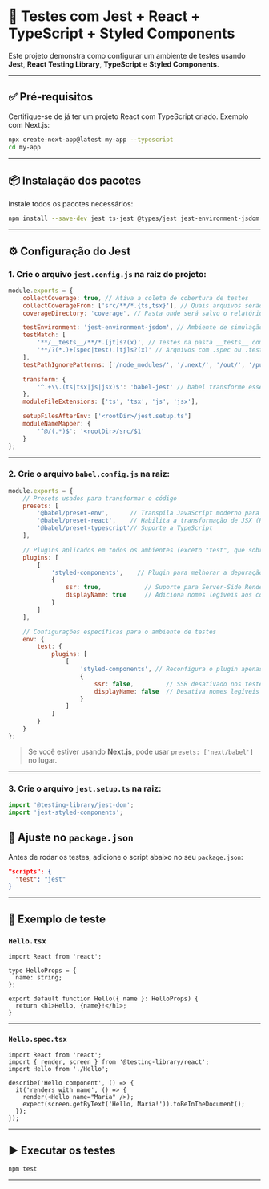 # 🧪 Testes com Jest + React + TypeScript + Styled Components

Este projeto demonstra como configurar um ambiente de testes usando **Jest**, **React Testing Library**, **TypeScript** e **Styled Components**.

---

## ✅ Pré-requisitos

Certifique-se de já ter um projeto React com TypeScript criado. Exemplo com Next.js:

```bash
npx create-next-app@latest my-app --typescript
cd my-app
````

---

## 📦 Instalação dos pacotes

Instale todos os pacotes necessários:

```bash
npm install --save-dev jest ts-jest @types/jest jest-environment-jsdom @testing-library/react @testing-library/jest-dom jest-styled-components babel-jest @babel/preset-env @babel/preset-react @babel/preset-typescript @babel/core @babel/plugin-transform-runtime @babel/runtime styled-components @types/styled-components

```

---

## ⚙️ Configuração do Jest

### 1. Crie o arquivo `jest.config.js` na raiz do projeto:

```js
module.exports = {
    collectCoverage: true, // Ativa a coleta de cobertura de testes
    collectCoverageFrom: ['src/**/*.{ts,tsx}'], // Quais arquivos serão usados para a cobertura
    coverageDirectory: 'coverage', // Pasta onde será salvo o relatório de cobertura

    testEnvironment: 'jest-environment-jsdom', // Ambiente de simulação do navegador (ideal para React)
    testMatch: [
        '**/__tests__/**/*.[jt]s?(x)', // Testes na pasta __tests__ com .js, .ts, .jsx, .tsx
        '**/?(*.)+(spec|test).[tj]s?(x)' // Arquivos com .spec ou .test (JS ou TS)
    ],
    testPathIgnorePatterns: ['/node_modules/', '/.next/', '/out/', '/public/'], // ignora

    transform: {
        '^.+\\.(ts|tsx|js|jsx)$': 'babel-jest' // babel transforme esses arquivos
    },
    moduleFileExtensions: ['ts', 'tsx', 'js', 'jsx'],

    setupFilesAfterEnv: ['<rootDir>/jest.setup.ts']
    moduleNameMapper: {
        '^@/(.*)$': '<rootDir>/src/$1'
    }
};

```

---

### 2. Crie o arquivo `babel.config.js` na raiz:

```js
module.exports = {
    // Presets usados para transformar o código
    presets: [
        '@babel/preset-env',      // Transpila JavaScript moderno para versões compatíveis com ambientes mais antigos
        '@babel/preset-react',    // Habilita a transformação de JSX (React)
        '@babel/preset-typescript'// Suporte a TypeScript
    ],

    // Plugins aplicados em todos os ambientes (exceto "test", que sobrescreve abaixo)
    plugins: [
        [
            'styled-components',    // Plugin para melhorar a depuração e renderização do styled-components
            {
                ssr: true,            // Suporte para Server-Side Rendering (SSR)
                displayName: true     // Adiciona nomes legíveis aos componentes nos DevTools
            }
        ]
    ],

    // Configurações específicas para o ambiente de testes
    env: {
        test: {
            plugins: [
                [
                    'styled-components', // Reconfigura o plugin apenas para testes
                    {
                        ssr: false,         // SSR desativado nos testes para simplificar
                        displayName: false  // Desativa nomes legíveis nos testes (melhora performance)
                    }
                ]
            ]
        }
    }
};

```

> Se você estiver usando **Next.js**, pode usar `presets: ['next/babel']` no lugar.

---

### 3. Crie o arquivo `jest.setup.ts` na raiz:

```ts
import '@testing-library/jest-dom';
import 'jest-styled-components';
```

## 📝 Ajuste no `package.json`

Antes de rodar os testes, adicione o script abaixo no seu `package.json`:

```json
"scripts": {
  "test": "jest"
}
```
---

## 🧪 Exemplo de teste

### `Hello.tsx`

```tsx
import React from 'react';

type HelloProps = {
  name: string;
};

export default function Hello({ name }: HelloProps) {
  return <h1>Hello, {name}!</h1>;
}
```

---

### `Hello.spec.tsx`

```tsx
import React from 'react';
import { render, screen } from '@testing-library/react';
import Hello from './Hello';

describe('Hello component', () => {
  it('renders with name', () => {
    render(<Hello name="Maria" />);
    expect(screen.getByText('Hello, Maria!')).toBeInTheDocument();
  });
});
```

---

## ▶️ Executar os testes

```bash
npm test
```

---
